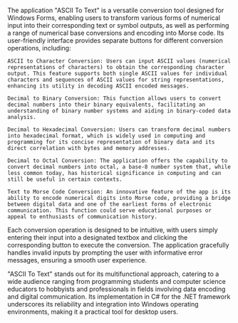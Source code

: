 The application "ASCII To Text" is a versatile conversion tool designed for Windows Forms, enabling users to transform various forms of numerical input into their corresponding text or symbol outputs, as well as performing a range of numerical base conversions and encoding into Morse code. Its user-friendly interface provides separate buttons for different conversion operations, including:

    ASCII to Character Conversion: Users can input ASCII values (numerical representations of characters) to obtain the corresponding character output. This feature supports both single ASCII values for individual characters and sequences of ASCII values for string representations, enhancing its utility in decoding ASCII encoded messages.

    Decimal to Binary Conversion: This function allows users to convert decimal numbers into their binary equivalents, facilitating an understanding of binary number systems and aiding in binary-coded data analysis.

    Decimal to Hexadecimal Conversion: Users can transform decimal numbers into hexadecimal format, which is widely used in computing and programming for its concise representation of binary data and its direct correlation with bytes and memory addresses.

    Decimal to Octal Conversion: The application offers the capability to convert decimal numbers into octal, a base-8 number system that, while less common today, has historical significance in computing and can still be useful in certain contexts.

    Text to Morse Code Conversion: An innovative feature of the app is its ability to encode numerical digits into Morse code, providing a bridge between digital data and one of the earliest forms of electronic communication. This function could serve educational purposes or appeal to enthusiasts of communication history.

Each conversion operation is designed to be intuitive, with users simply entering their input into a designated textbox and clicking the corresponding button to execute the conversion. The application gracefully handles invalid inputs by prompting the user with informative error messages, ensuring a smooth user experience.

"ASCII To Text" stands out for its multifunctional approach, catering to a wide audience ranging from programming students and computer science educators to hobbyists and professionals in fields involving data encoding and digital communication. Its implementation in C# for the .NET framework underscores its reliability and integration into Windows operating environments, making it a practical tool for desktop users.

